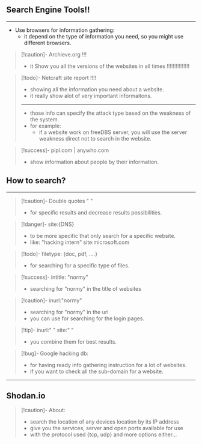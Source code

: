 ## Search Engine Tools!!
---
- Use browsers for information gathering:
	- it depend on the type of information you need, so you might use different browsers.

>[!caution]- Archieve.org !!!
>- it Show you all the versions of the websites in all times !!!!!!!!!!!!!!!

>[!todo]- Netcraft site report !!!!
>- showing all the information you need about a website.
>- it really show alot of very important informaitons.
>---
>- those info can specify the attack type based on the weakness of the system.
>- for example:
>	- if a website work on freeDBS server, you will use the server weakness direct not to search in the website.

>[!success]- pipl.com | anywho.com
>- show information about people by their information.

## How to search?
---
>[!caution]- Double quotes " "
>- for specific results and decrease results possibilities.

>[!danger]- site:{DNS}
>- to be more specific that only search for a specific website.
>- like: "hacking intern" site:microsoft.com 

>[!todo]- filetype: {doc, pdf, ....}
>- for searching for a specific type of files.

>[!success]- intitle: "normy"
>- searching for "normy" in the title of websites

>[!caution]- inurl:"normy"
>- searching for "normy" in the url
>- you can use for searching for the login pages.

>[!tip]- inurl:" "  site:"  "
>- you combine them for best results.

>[!bug]- Google hacking db:
>- for having ready info gathering instruction for a lot of websites.
>- if you want to check all the sub-domain for a website.

---
## Shodan.io

>[!caution]- About:
>- search the location of any devices location by its IP address
>- give you the services, server and open ports available for use
>- with the protocol used {tcp, udp} and more options either...

